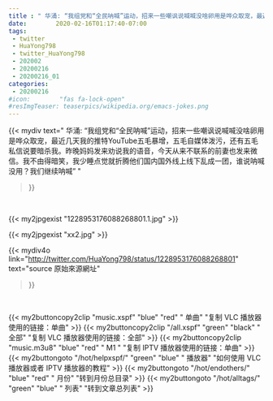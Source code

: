 ```yaml
---
title : " 华涌: “我组党和“全民呐喊”运动，招来一些嘲讽说喊喊没啥卵用是哗众取宠，最近几天我的推特YouTube五毛暴增，五毛自媒体泼污，还有五毛私信说要暗杀我。昨晚妈妈发来劝说我的语音，今天从来不联系的前妻也发来微信。我不由得暗笑，我少睡点觉就折腾他们国内国外线上线下乱成一团，谁说呐喊没用？我们继续呐喊”  "
date:        2020-02-16T01:17:40-07:00
tags:
 - twitter
 - HuaYong798
 - twitter_HuaYong798
 - 202002
 - 20200216
 - 20200216_01
categories:
 - 20200216
#icon:        "fas fa-lock-open"
#resImgTeaser: teaserpics/wikipedia.org/emacs-jokes.png
---
```


{{< mydiv text=" 华涌: “我组党和“全民呐喊”运动，招来一些嘲讽说喊喊没啥卵用是哗众取宠，最近几天我的推特YouTube五毛暴增，五毛自媒体泼污，还有五毛私信说要暗杀我。昨晚妈妈发来劝说我的语音，今天从来不联系的前妻也发来微信。我不由得暗笑，我少睡点觉就折腾他们国内国外线上线下乱成一团，谁说呐喊没用？我们继续呐喊”  "
>}}
<br>


 {{< my2jpgexist "1228953176088268801.1.jpg" >}}<br> 

{{< my2jpgexist "xx2.jpg" >}}<br>


{{< mydiv4o link="http://twitter.com/HuaYong798/status/1228953176088268801"
text="source 原始來源網址"
>}}


<br>



{{< my2buttoncopy2clip "music.xspf"        "blue"   "red"    " 单曲"  "复制 VLC 播放器使用的链接：单曲" >}} {{< my2buttoncopy2clip "/all.xspf"         "green"  "black"  " 全部"  "复制 VLC 播放器使用的链接：全部" >}} {{< my2buttoncopy2clip "music.m3u8"        "blue"   "red"    " M1 "    "复制 IPTV 播放器使用的链接：单曲" >}} {{< my2buttongoto      "/hot/helpxspf/"    "green"  "blue"   " 播放器" "如何使用 VLC 播放器或者 IPTV 播放器的教程" >}} {{< my2buttongoto      "/hot/endothers/"   "blue"   "red"    " 月份"   "转到月份总目录" >}} {{< my2buttongoto      "/hot/alltags/"     "green"  "blue"   " 列表"   "转到文章总列表" >}} 

